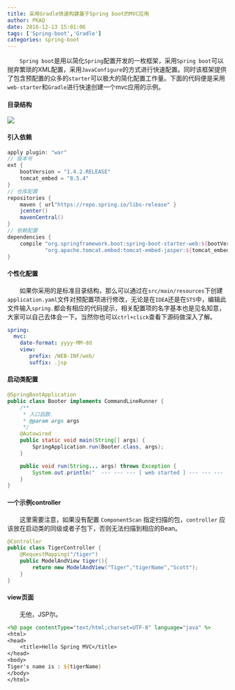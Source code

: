 ```yaml
---
title: 采用Gradle快速构建基于Spring boot的MVC应用
author: PKAQ
date: 2016-12-13 15:01:06
tags: ['Spring-boot','Gradle']
categories: spring-boot
---
```


　　`Spring boot`是用以简化`Spring`配置开发的一枚框架，采用`Spring boot`可以抛弃繁琐的XML配置，采用`JavaConfigure`的方式进行快速配置。同时该框架提供了包含预配置的众多的`starter`可以极大的简化配置工作量。下面的代码便是采用`web-starter`和`Gradle`进行快速创建一个mvc应用的示例。

<!-- more -->
#### 目录结构
![](structure.jpg)

#### 引入依赖
```groovy
apply plugin: "war"
// 版本号
ext {
    bootVersion = "1.4.2.RELEASE"
    tomcat_embed = "8.5.4"
}
// 仓库配置
repositories {
    maven { url"https://repo.spring.io/libs-release" }
    jcenter()
    mavenCentral()
}
// 依赖配置
dependencies {
    compile "org.springframework.boot:spring-boot-starter-web:${bootVersion}",
            "org.apache.tomcat.embed:tomcat-embed-jasper:${tomcat_embed}"            
}
```
#### 个性化配置
　　如果你采用的是标准目录结构，那么可以通过在`src/main/resources`下创建`application.yaml`文件对预配置项进行修改，无论是在`IDEA`还是在`STS`中，编辑此文件输入`spring.`都会有相应的代码提示，相关配置项的名字基本也是见名知意，大家可以自己去体会一下。当然你也可以`ctrl+click`查看下源码做深入了解。
```yaml
spring:
  mvc:
    date-format: yyyy-MM-dd
    view:
       prefix: /WEB-INF/web/
       suffix: .jsp
```
#### 启动类配置
```java
@SpringBootApplication
public class Booter implements CommandLineRunner {
    /**
     * 入口函数.
     * @param args args
     */
    @Autowired
    public static void main(String[] args) {
        SpringApplication.run(Booter.class, args);
    }

    public void run(String... args) throws Exception {
        System.out.println("  --- --- --- [ web started ] --- --- ---  ");
    }
}
```
#### 一个示例controller
　　这里需要注意，如果没有配置 `ComponentScan` 指定扫描的包，`controller` 应该放在启动类的同级或者子包下，否则无法扫描到相应的Bean。
```java
@Controller
public class TigerController {
    @RequestMapping("/tiger")
    public ModelAndView tiger(){
        return new ModelAndView("Tiger","tigerName","Scott");
    }
}
```
#### view页面
　　无他，JSP尔。
```jsp
<%@ page contentType="text/html;charset=UTF-8" language="java" %>
<html>
<head>
    <title>Hello Spring MVC</title>
</head>
<body>
Tiger's name is : ${tigerName}
</body>
</html>

```